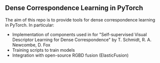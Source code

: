 ## Dense Correspondence Learning in PyTorch

The aim of this repo is to provide tools for dense correspondence learning in PyTorch.  In particular:

- Implementation of components used in for "Self-supervised Visual Descriptor Learning for Dense Correspondence" by T. Schmidt, R. A. Newcombe, D. Fox
- Training scripts to train models
- Integration with open-source RGBD fusion (ElasticFusion)
  
  
